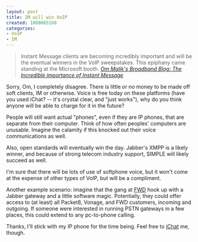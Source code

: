 ```yaml
--- 
layout: post
title: IM will win VoIP
created: 1080865168
categories: 
- VoIP
- IM
---
```

<blockquote>
Instant Message clients are becoming incredibly important and will be the eventual winners in the VoIP sweepstakes. This epiphany came standing at the Microsoft booth.
<cite><a href="http://gigaom.com/archives/2004/04/the_incredible_importance_of_instant_message_clients.html">Om Malik's Broadband Blog: The Incredible importance of Instant Message</a></cite>
</blockquote>

<p>Sorry, Om, I completely disagree. There is little or no money to be made off soft clients, IM or otherwise. Voice is free today on these platforms (have you used iChat? -- it's crystal clear, and "just works"), why do you think anyone will be able to charge for it in the future?</p>
<!--break-->
<p>People will still want actual "phones", even if they are IP phones, that are separate from their computer. Think of how often peoples' computers are unusable. Imagine the calamity if this knocked out their voice communications as well.</p>

<p>Also, open standards will eventually win the day. Jabber's XMPP is a likely winner, and because of strong telecom industry support, SIMPLE will likely succeed as well.</p>

<p>I'm sure that there will be lots of use of softphone voice, but it won't come at the expense of other types of VoIP, but will be a compliment.</p>

<p>Another example scenario: imagine that the gang at <a href="http://www.freeworlddialup.com">FWD</a> hook up with a Jabber gateway and a little software magic. Potentially, they could offer access to (at least) all Packet8, Vonage, and FWD customers, incoming and outgoing. If someone were interested in running PSTN gateways in a few places, this could extend to any pc-to-phone calling.</p>

<p>Thanks, I'll stick with my IP phone for the time being. Feel free to <a href="ichat://boris_mann@mac.com">iChat</a> me, though.</p>
